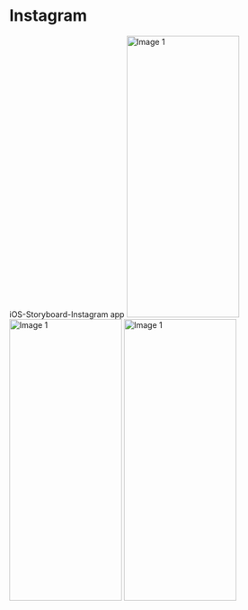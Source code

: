 # Instagram
iOS-Storyboard-Instagram app
<img src="https://github.com/Captain-Yellow/Instagram/assets/50849702/37ea10c8-37b9-4aba-8fc8-3fda0280edb4" width="200" height="500" alt="Image 1">
<br>
<img src="https://github.com/Captain-Yellow/Instagram/assets/50849702/cb99342e-eba5-4d2f-a1c2-c90700aadbe7" width="200" height="500" alt="Image 1">
<img src="https://github.com/Captain-Yellow/Instagram/assets/50849702/dfaecb66-9226-4f09-b1e9-ee174abfd62b" width="200" height="500" alt="Image 1">

